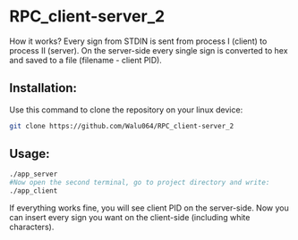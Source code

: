 # RPC_client-server_2

How it works? Every sign from STDIN is sent from process I (client) to process II (server). On the server-side every
single sign is converted to hex and saved to a file (filename - client PID).

## Installation:
Use this command to clone the repository on your linux device:
```bash
git clone https://github.com/Walu064/RPC_client-server_2
```

## Usage:
```bash
./app_server
#Now open the second terminal, go to project directory and write:
./app_client
```
If everything works fine, you will see client PID on the server-side. Now you can insert every sign you want on the
client-side (including white characters).
